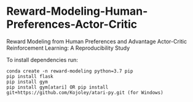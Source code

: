 # Reward-Modeling-Human-Preferences-Actor-Critic
Reward Modeling from Human Preferences and Advantage Actor-Critic Reinforcement Learning: A Reproducibility Study

To install dependencies run:
```
conda create -n reward-modeling python=3.7 pip
pip install flask
pip install gym
pip install gym[atari] OR pip install git+https://github.com/Kojoley/atari-py.git (for Windows) 
```